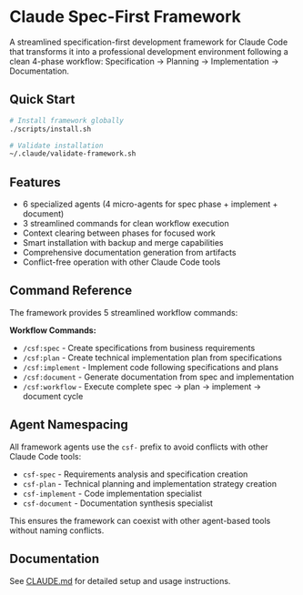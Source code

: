 # Claude Spec-First Framework

A streamlined specification-first development framework for Claude Code that transforms it into a professional development environment following a clean 4-phase workflow: Specification → Planning → Implementation → Documentation.

## Quick Start

```bash
# Install framework globally
./scripts/install.sh

# Validate installation
~/.claude/validate-framework.sh
```

## Features

- 6 specialized agents (4 micro-agents for spec phase + implement + document)
- 3 streamlined commands for clean workflow execution
- Context clearing between phases for focused work
- Smart installation with backup and merge capabilities
- Comprehensive documentation generation from artifacts
- Conflict-free operation with other Claude Code tools

## Command Reference

The framework provides 5 streamlined workflow commands:

**Workflow Commands:**
- `/csf:spec` - Create specifications from business requirements
- `/csf:plan` - Create technical implementation plan from specifications
- `/csf:implement` - Implement code following specifications and plans
- `/csf:document` - Generate documentation from spec and implementation
- `/csf:workflow` - Execute complete spec → plan → implement → document cycle

## Agent Namespacing

All framework agents use the `csf-` prefix to avoid conflicts with other Claude Code tools:

- `csf-spec` - Requirements analysis and specification creation
- `csf-plan` - Technical planning and implementation strategy creation
- `csf-implement` - Code implementation specialist
- `csf-document` - Documentation synthesis specialist

This ensures the framework can coexist with other agent-based tools without naming conflicts.

## Documentation

See [CLAUDE.md](./CLAUDE.md) for detailed setup and usage instructions.